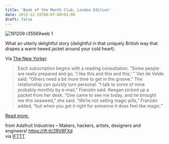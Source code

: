 ```yaml
---
title: 'Book of the Month Club, London Edition'
date: 2019-12-16T08:07:00+01:00
draft: false
---
```


![191209 r35569web 1](https://cdn-blog.adafruit.com/uploads/2019/12/191209_r35569web-1.jpg "191209_r35569web-1.jpg")

What an utterly delightful story (delightful in that uniquely British way that drapes a warm tweed jacket around your cold heart).

Via [The New Yorker](https://www.newyorker.com/magazine/2019/12/09/book-of-the-month-club-london-edition?utm_brand=tny&mbid=social_twitter&utm_medium=social&utm_social-type=owned&utm_source=twitter).

> Each subscription begins with a reading consultation. “Some people are really prepared and go, ‘I like this and this and this,’ ” Van de Velde said. “Others need a bit more time to get in the groove.” The relationship can quickly turn personal. “I talk to some of mine probably monthly by e-mail,” Franzén said. Keegan picked up a packet from her desk. “One came to see me today, and he brought me this seaweed,” she said. “We’re not selling magic pills,” Franzén added, “but when you get it right for someone it does feel like magic.”

[Read more.](https://www.newyorker.com/magazine/2019/12/09/book-of-the-month-club-london-edition?utm_brand=tny&mbid=social_twitter&utm_medium=social&utm_social-type=owned&utm_source=twitter)

  
  
from Adafruit Industries – Makers, hackers, artists, designers and engineers! https://ift.tt/2RV8FXd  
via [IFTTT](https://ifttt.com/?ref=da&site=blogger)